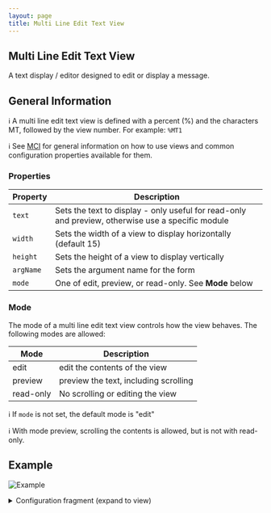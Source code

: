 ```yaml
---
layout: page
title: Multi Line Edit Text View
---
```

## Multi Line Edit Text View
A text display / editor designed to edit or display a message.

## General Information

:information_source: A multi line edit text view is defined with a percent (%) and the characters MT, followed by the view number. For example: `%MT1`

:information_source: See [MCI](../mci.md) for general information on how to use views and common configuration properties available for them.

### Properties

| Property    | Description  |
|-------------|--------------|
| `text` | Sets the text to display - only useful for read-only and preview, otherwise use a specific module |
| `width` | Sets the width of a view to display horizontally (default 15) |
| `height` | Sets the height of a view to display vertically |
| `argName` | Sets the argument name for the form |
| `mode` | One of edit, preview, or read-only. See **Mode** below |

### Mode

The mode of a multi line edit text view controls how the view behaves. The following modes are allowed:

| Mode    | Description  |
|-------------|--------------|
| edit | edit the contents of the view |
| preview | preview the text, including scrolling |
| read-only | No scrolling or editing the view |

:information_source: If `mode` is not set, the default mode is "edit"

:information_source: With mode preview, scrolling the contents is allowed, but is not with read-only.

## Example

![Example](../../assets/images/multi_line_edit_text_view_example1.gif "Multi Line Edit Text View")

<details>
<summary>Configuration fragment (expand to view)</summary>
<div markdown="1">
```
ML1: {
  width: 79
  argName: message
  mode: edit
}
```
</div>
</details>
